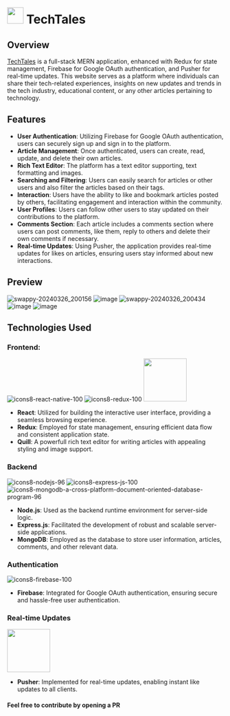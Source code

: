 # <img src="https://github.com/sumitst05/TechTales/assets/106669732/5764875b-0333-497f-a9c3-af64a06e4e36" width="38" height="38" /> TechTales

## Overview

[TechTales](https://tech-tales-io.vercel.app/) is a full-stack MERN application, enhanced with Redux for state management, Firebase for Google OAuth authentication, and Pusher for real-time updates. This website serves as a platform where individuals can share their tech-related experiences, insights on new updates and trends in the tech industry, educational content, or any other articles pertaining to technology.

## Features

- **User Authentication**: Utilizing Firebase for Google OAuth authentication, users can securely sign up and sign in to the platform.
- **Article Management**: Once authenticated, users can create, read, update, and delete their own articles.
- **Rich Text Editor**: The platform has a text editor supporting, text formatting and images.
- **Searching and Filtering**: Users can easily search for articles or other users and also filter the articles based on their tags.
- **Interaction**: Users have the ability to like and bookmark articles posted by others, facilitating engagement and interaction within the community.
- **User Profiles**: Users can follow other users to stay updated on their contributions to the platform.
- **Comments Section**: Each article includes a comments section where users can post comments, like them, reply to others and delete their own comments if necessary.
- **Real-time Updates**: Using Pusher, the application provides real-time updates for likes on articles, ensuring users stay informed about new interactions.

## Preview

![swappy-20240326_200156](https://github.com/sumitst05/TechTales/assets/106669732/fe9ec16d-f5e1-4f6c-8b4c-1ec9602ffc88)
![image](https://github.com/sumitst05/TechTales/assets/106669732/769353d9-804d-44ea-bbf1-3680d6185222)
![swappy-20240326_200434](https://github.com/sumitst05/TechTales/assets/106669732/8d03fdb0-ddb6-4d52-a73b-2c70f8ba1fb2)
![image](https://github.com/sumitst05/TechTales/assets/106669732/b9e4f639-1148-45a8-b1f9-52abdb127f45)
![image](https://github.com/sumitst05/TechTales/assets/106669732/01a0c92a-9c65-4338-aa79-0f8487e77197)

## Technologies Used

### Frontend:

![icons8-react-native-100](https://github.com/sumitst05/TechTales/assets/106669732/1f6474ef-f7fb-4cc4-abf2-a73f8a317c9d)
![icons8-redux-100](https://github.com/sumitst05/TechTales/assets/106669732/9a679c92-31ca-4c4f-9cd0-5ecea2acf176)
<img src="https://github.com/sumitst05/TechTales/assets/106669732/9f4d1a40-656b-47ad-b99e-ecaeee4b1240" width="100" height="100" />

  - **React**: Utilized for building the interactive user interface, providing a seamless browsing experience.
  - **Redux**: Employed for state management, ensuring efficient data flow and consistent application state.
  - **Quill**: A powerfull rich text editor for writing articles with appealing styling and image support.

### Backend

![icons8-nodejs-96](https://github.com/sumitst05/TechTales/assets/106669732/09fdb812-0ff1-41a7-85de-200123803a45)
![icons8-express-js-100](https://github.com/sumitst05/TechTales/assets/106669732/e2d29f2e-fe60-4e90-a19c-9d15a8904056)
![icons8-mongodb-a-cross-platform-document-oriented-database-program-96](https://github.com/sumitst05/TechTales/assets/106669732/fee1f6b3-a163-4919-a763-ceea8a6e0838)

  - **Node.js**: Used as the backend runtime environment for server-side logic.
  - **Express.js**: Facilitated the development of robust and scalable server-side applications.
  - **MongoDB**: Employed as the database to store user information, articles, comments, and other relevant data.

### Authentication

![icons8-firebase-100](https://github.com/sumitst05/TechTales/assets/106669732/75ae5467-3b6f-4d09-83e9-36bbba5313c0)

  - **Firebase**: Integrated for Google OAuth authentication, ensuring secure and hassle-free user authentication.

### Real-time Updates

<img src="https://github.com/sumitst05/TechTales/assets/106669732/661355af-b61d-4dcc-acd1-7c67166c274a" witdh="100" height="100" />

  - **Pusher**: Implemented for real-time updates, enabling instant like updates to all clients.

#### Feel free to contribute by opening a PR
